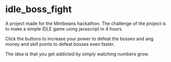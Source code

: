 # idle_boss_fight

A project made for the Mintbeans hackathon. The challenge of the project is to make a simple IDLE game using javascript in 4 hours.

Click the buttons to increase your power to defeat the bosses and ang money and skill points to defeat bosses even faster.

The idea is that you get addicted by simply watching numbers grow.
